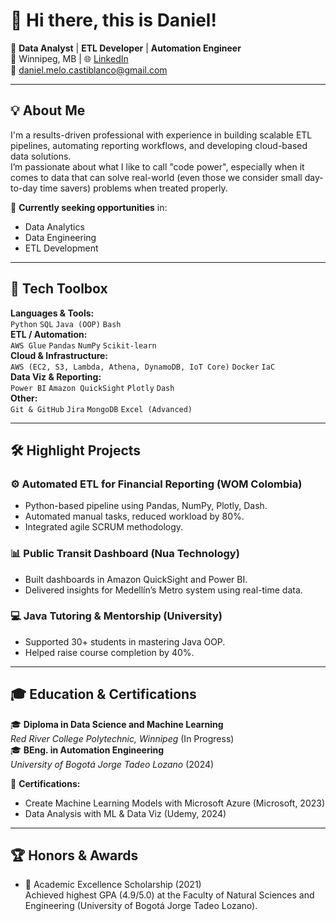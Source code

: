 # 👋 Hi there, this is Daniel!

🚀 **Data Analyst** | **ETL Developer** | **Automation Engineer**\
📍 Winnipeg, MB | 🌐 [LinkedIn](https://www.linkedin.com/in/danielmelocastiblanco)\
📧 [daniel.melo.castiblanco@gmail.com](mailto:daniel.melo.castiblanco@gmail.com)

---

## 💡 About Me

I'm a results-driven professional with experience in building scalable ETL pipelines, automating reporting workflows, and developing cloud-based data solutions.\
I’m passionate about what I like to call "code power", especially when it comes to data that can solve real-world (even those we consider small day-to-day time savers) problems when treated properly.

🔎 **Currently seeking opportunities** in:

- Data Analytics
- Data Engineering
- ETL Development

---

## 🧰 Tech Toolbox

**Languages & Tools:**\
`Python` `SQL` `Java (OOP)` `Bash`\
**ETL / Automation:**\
`AWS Glue` `Pandas` `NumPy` `Scikit-learn`\
**Cloud & Infrastructure:**\
`AWS (EC2, S3, Lambda, Athena, DynamoDB, IoT Core)` `Docker` `IaC`\
**Data Viz & Reporting:**\
`Power BI` `Amazon QuickSight` `Plotly` `Dash`\
**Other:**\
`Git & GitHub` `Jira` `MongoDB` `Excel (Advanced)`

---

## 🛠️ Highlight Projects

### ⚙️ Automated ETL for Financial Reporting (WOM Colombia)

- Python-based pipeline using Pandas, NumPy, Plotly, Dash.
- Automated manual tasks, reduced workload by 80%.
- Integrated agile SCRUM methodology.

### 📊 Public Transit Dashboard (Nua Technology)

- Built dashboards in Amazon QuickSight and Power BI.
- Delivered insights for Medellín’s Metro system using real-time data.

### 💻 Java Tutoring & Mentorship (University)

- Supported 30+ students in mastering Java OOP.
- Helped raise course completion by 40%.

---

## 🎓 Education & Certifications

🎓 **Diploma in Data Science and Machine Learning**\
*Red River College Polytechnic, Winnipeg* (In Progress)\
🎓 **BEng. in Automation Engineering**\
*University of Bogotá Jorge Tadeo Lozano* (2024)

📜 **Certifications:**

- Create Machine Learning Models with Microsoft Azure (Microsoft, 2023)
- Data Analysis with ML & Data Viz (Udemy, 2024)

---

## 🏆 Honors & Awards

- 🥇 Academic Excellence Scholarship (2021)\
  Achieved highest GPA (4.9/5.0) at the Faculty of Natural Sciences and Engineering (University of Bogotá Jorge Tadeo Lozano).

